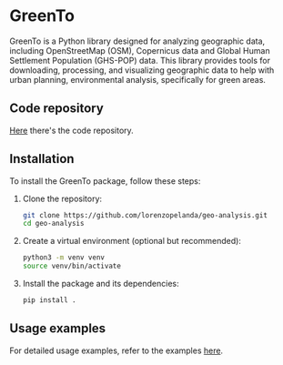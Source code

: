 # GreenTo

GreenTo is a Python library designed for analyzing geographic data, including OpenStreetMap (OSM), Copernicus data and Global Human Settlement Population (GHS-POP) data. This library provides tools for downloading, processing, and visualizing geographic data to help with urban planning, environmental analysis, specifically for green areas.

## Code repository

[Here](https://github.com/lorenzopelanda/geo-analysis) there's the code repository.


## Installation

To install the GreenTo package, follow these steps:

1. Clone the repository:
    ```sh
    git clone https://github.com/lorenzopelanda/geo-analysis.git
    cd geo-analysis
    ```

2. Create a virtual environment (optional but recommended):
    ```sh
    python3 -m venv venv
    source venv/bin/activate
    ```

3. Install the package and its dependencies:
    ```sh
    pip install .
    ```

## Usage examples

For detailed usage examples, refer to the examples [here](EXAMPLES.md).

<script>
  // Esegui questo codice quando la pagina è completamente caricata
  window.onload = function() {
    // Trova l'elemento header
    var header = document.querySelector('.page-header');
    if (header) {
      // Applica l'immagine di sfondo
      header.style.backgroundImage = "url('https://raw.githubusercontent.com/lorenzopelanda/geo-analysis/main/assets/images/background.jpg')";
      header.style.backgroundSize = "cover";
      header.style.backgroundPosition = "center";
    }
  };
</script>

